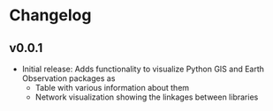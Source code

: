 # Changelog

## v0.0.1

- Initial release: Adds functionality to visualize Python GIS and Earth Observation packages as
  - Table with various information about them
  - Network visualization showing the linkages between libraries